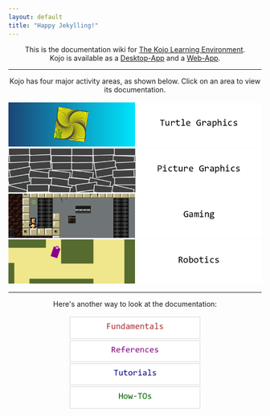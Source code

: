 ```yaml
---
layout: default
title: "Happy Jekylling!"
---
```

<div style="text-align:center">
    This is the documentation wiki for <a href="http://www.kogics.net/kojo">The Kojo Learning Environment</a>.<br/> 
    Kojo is available as a <a href="http://www.kogics.net/kojo-download">Desktop-App</a> and a <a href="ikojo.html">Web-App</a>.
    <hr/>
    Kojo has four major activity areas, as shown below. Click on an area to view its documentation. <br/><br/>
    <a href="turtle-index.html"><img src="turtle-graphics.png" width="600"/></a>
    <a href="picture-index.html"><img src="picture-graphics.png" width="600"/></a>
    <a href="gaming-index.html"><img src="gaming.png" width="600"/></a>
    <a href="robotics-index.html"><img src="robotics.png" width="600"/></a>
</div>
<hr/>
<div style="text-align:center">
    Here's another way to look at the documentation: <br/><br/>
    <a href="fundamentals-index.html"><img src="fundamentals.png" width="260"/></a> <br/>
    <a href="references-index.html"><img src="references.png" width="260"/></a> <br/>
    <a href="tutorials-index.html"><img src="tutorials.png" width="260"/></a> <br/>
    <a href="howtos-index.html"><img src="howtos.png" width="260"/></a> <br/>
</div>
